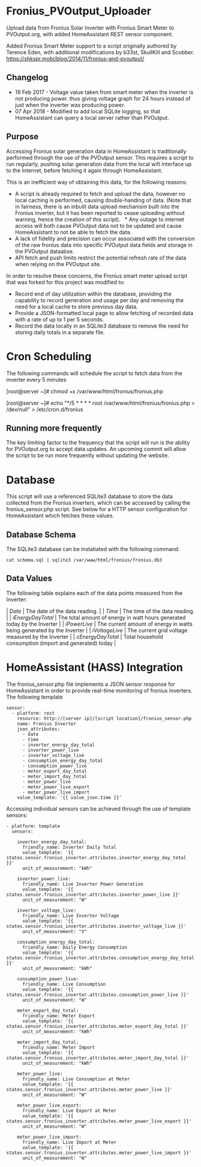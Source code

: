# Fronius_PVOutput_Uploader
Upload data from Fronius Solar Inverter with Fronius Smart Meter to PVOutput.org, with added HomeAssistant REST sensor component.

Added Fronius Smart Meter support to a script originally authored by Terence Eden, with additional modifications by b33st, SkullKill and Scobber. 
https://shkspr.mobi/blog/2014/11/fronius-and-pvoutput/

## Changelog

   * 19 Feb 2017 - Voltage value taken from smart meter when the inverter is not producing power. thus giving voltage graph for 24 hours instead of just when the inverter was producing power.
   * 07 Apr 2018 - Modified to add local SQLite logging, so that HomeAssistant can query a local server rather than PVOutput.

## Purpose

Accessing Fronius solar generation data in HomeAssistant is traditionally performed through the use of the PVOutput sensor. This requires a script to run regularly, pushing solar generation data from the local wifi interface up to the Internet, before fetching it again through HomeAssistant.

This is an inefficient way of obtaining this data, for the following reasons:

   * A script is already required to fetch and upload the data, however no local caching is performed, causing double-handing of data. (Note that in fairness, there is an inbuilt data upload mechanism built into the Fronius inverter, but it has been reported to cease uploading without warning, hence the creation of this script).
   * Any outage to internet access will both cause PVOutput data not to be updated and cause HomeAssistant to not be able to fetch the data.
   * A lack of fidelity and precision can occur associated with the conversion of the raw fronius data into specific PVOutput data fields and storage in the PVOutput dataabse.
   * API fetch and push limits restrict the potential refresh rate of the data when relying on the PVOutput site.
   
In order to resolve these concerns, the Fronius smart meter upload script that was forked for this project was modified to:

   * Record end of day utilization within the database, providing the capability to record generation and usage per day and removing the need for a local cache to store previous day data.
   * Provide a JSON-formatted local page to allow fetching of recorded data with a rate of up to 1 per 5 seconds.
   * Record the data locally in an SQLite3 database to remove the need for storing daily totals in a separate file.

# Cron Scheduling

The following commands will schedule the script to fetch data from the inverter every 5 minutes

[root@server ~]# chmod +x /var/www/html/fronius/fronius.php 

[root@server ~]# echo "*/5 * * * * root /var/www/html/fronius/fronius.php > /dev/null" > /etc/cron.d/fronius

## Running more frequently

The key limiting factor to the frequency that the script will run is the ability for PVOutput.org to accept data updates. An upcoming commit will allow the script to be run more frequently without updating the website.

# Database

This script will use a referenced SQLite3 database to store the data collected from the Fronius inverters, which can be accessed by calling the fronius_sensor.php script. See below for a HTTP sensor configuration for HomeAssistant which fetches these values.

## Database Schema

The SQLite3 database can be instatiated with the following command:

```
cat schema.sql | sqlite3 /var/www/html/fronius/fronius.db3
```

## Data Values

The following table explains each of the data points measured from the Inverter:

| *Date*            | The date of the data reading.                                             |
| *Time*            | The time of the data reading.                                             |
| *iEnergyDayTotal* | The total amount of energy in watt hours generated today by the Inverter  |
| *iPowerLive*      | The current amount of energy in watts being generated by the Inverter     |
| *iVoltageLive*    | The current grid voltage measured by the Inverter                         |
| *cEnergyDayTotal* | Total household consumption (import and generated) today                  |

# HomeAssistant (HASS) Integration

The fronius_sensor.php file implements a JSON sensor response for HomeAssistant in order to provide real-time monitoring of fronius inverters. The following template 

```
sensor:
  - platform: rest
    resource: http://[server ip]/[script location]/fronius_sensor.php
    name: Fronius Inverter
    json_attributes:
      - date
      - time
      - inverter_energy_day_total
      - inverter_power_live
      - inverter_voltage_live
      - consumption_energy_day_total
      - consumption_power_live
      - meter_export_day_total
      - meter_import_day_total
      - meter_power_live
      - meter_power_live_export
      - meter_power_live_import
    value_template: '{{ value_json.time }}'
```

Accessing individual sensors can be achieved through the use of template sensors:

```
- platform: template
  sensors:
  
    inverter_energy_day_total:
      friendly_name: Inverter Daily Total
      value_template: '{{ states.sensor.fronius_inverter.attributes.inverter_energy_day_total }}'
      unit_of_measurement: "kWh"
      
    inverter_power_live:
      friendly_name: Live Inverter Power Generation
      value_template: '{{ states.sensor.fronius_inverter.attributes.inverter_power_live }}'
      unit_of_measurement: "W"
      
    inverter_voltage_live:
      friendly_name: Live Inverter Voltage
      value_template: '{{ states.sensor.fronius_inverter.attributes.inverter_voltage_live }}'
      unit_of_measurement: "V"

    consumption_energy_day_total:
      friendly_name: Daily Energy Consumption
      value_template: '{{ states.sensor.fronius_inverter.attributes.consumption_energy_day_total }}'
      unit_of_measurement: "kWh"

    consumption_power_live:
      friendly_name: Live Consumption
      value_template: '{{ states.sensor.fronius_inverter.attributes.consumption_power_live }}'
      unit_of_measurement: "W"

    meter_export_day_total:
      friendly_name: Meter Export
      value_template: '{{ states.sensor.fronius_inverter.attributes.meter_export_day_total }}'
      unit_of_measurement: "kWh"

    meter_import_day_total:
      friendly_name: Meter Import
      value_template: '{{ states.sensor.fronius_inverter.attributes.meter_import_day_total }}'
      unit_of_measurement: "kWh"

    meter_power_live:
      friendly_name: Live Consumption at Meter
      value_template: '{{ states.sensor.fronius_inverter.attributes.meter_power_live }}'
      unit_of_measurement: "W"

    meter_power_live_export:
      friendly_name: Live Export at Meter
      value_template: '{{ states.sensor.fronius_inverter.attributes.meter_power_live_export }}'
      unit_of_measurement: "W"

    meter_power_live_import:
      friendly_name: Live Import at Meter
      value_template: '{{ states.sensor.fronius_inverter.attributes.meter_power_live_import }}'
      unit_of_measurement: "W"
```
